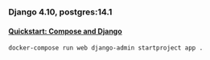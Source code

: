 ### Django 4.10, postgres:14.1

#### [Quickstart: Compose and Django](https://docs.docker.com/samples/django/)

```text
docker-compose run web django-admin startproject app .
```
